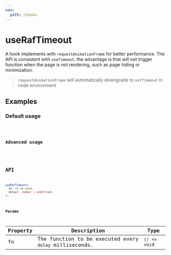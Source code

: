 ```yaml
---
nav:
  path: /hooks
---
```


# useRafTimeout

A hook implements with `requestAnimationFrame` for better performance. The API is consistent with `useTimeout`. the advantage is that will not trigger function when the page is not rendering, such as page hiding or minimization.

> `requestAnimationFrame` will automatically downgrade to `setTimeout` in node environment

## Examples

### Default usage

<code src="./demo/demo1.tsx" />

### Advanced usage

<code src="./demo/demo2.tsx" />

## API

```typescript
useRafTimeout(
  fn: () => void, 
  delay?: number | undefined, 
);
```

### Params

| Property | Description                                                                                                                                                   | Type                    |
|----------|---------------------------------------------------------------------------------------------------------------------------------------------------------------|-------------------------|
| fn       | The function to be executed every `delay` milliseconds.                                                                                                       | `() => void`            |
